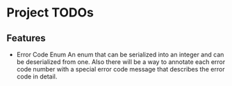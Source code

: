 # Project TODOs


## Features
- Error Code Enum
    An enum that can be serialized into an integer and can be deserialized from one. Also there will be a way to annotate each error code number with a special error code message that describes the error code in detail.